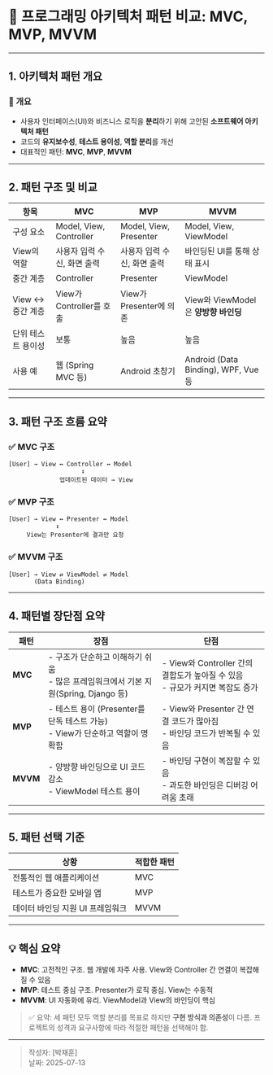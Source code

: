 # 🧱 프로그래밍 아키텍처 패턴 비교: MVC, MVP, MVVM

---

## 1. 아키텍처 패턴 개요

### 📌 개요
- 사용자 인터페이스(UI)와 비즈니스 로직을 **분리**하기 위해 고안된 **소프트웨어 아키텍처 패턴**
- 코드의 **유지보수성**, **테스트 용이성**, **역할 분리**를 개선
- 대표적인 패턴: **MVC**, **MVP**, **MVVM**

---

## 2. 패턴 구조 및 비교

| 항목 | MVC | MVP | MVVM |
|------|-----|-----|------|
| 구성 요소 | Model, View, Controller | Model, View, Presenter | Model, View, ViewModel |
| View의 역할 | 사용자 입력 수신, 화면 출력 | 사용자 입력 수신, 화면 출력 | 바인딩된 UI를 통해 상태 표시 |
| 중간 계층 | Controller | Presenter | ViewModel |
| View ↔ 중간 계층 | View가 Controller를 호출 | View가 Presenter에 의존 | View와 ViewModel은 **양방향 바인딩** |
| 단위 테스트 용이성 | 보통 | 높음 | 높음 |
| 사용 예 | 웹 (Spring MVC 등) | Android 초창기 | Android (Data Binding), WPF, Vue 등 |

---

## 3. 패턴 구조 흐름 요약

### ✅ MVC 구조
```
[User] → View ↔ Controller ↔ Model
                    ↕
              업데이트된 데이터 → View
```

### ✅ MVP 구조
```
[User] → View ↔ Presenter ↔ Model
             ↕
     View는 Presenter에 결과만 요청
```

### ✅ MVVM 구조
```
[User] → View ⇄ ViewModel ⇄ Model
       (Data Binding)
```

---

## 4. 패턴별 장단점 요약

| 패턴 | 장점 | 단점 |
|------|------|------|
| **MVC** | - 구조가 단순하고 이해하기 쉬움<br>- 많은 프레임워크에서 기본 지원(Spring, Django 등) | - View와 Controller 간의 결합도가 높아질 수 있음<br>- 규모가 커지면 복잡도 증가 |
| **MVP** | - 테스트 용이 (Presenter를 단독 테스트 가능)<br>- View가 단순하고 역할이 명확함 | - View와 Presenter 간 연결 코드가 많아짐<br>- 바인딩 코드가 반복될 수 있음 |
| **MVVM** | - 양방향 바인딩으로 UI 코드 감소<br>- ViewModel 테스트 용이 | - 바인딩 구현이 복잡할 수 있음<br>- 과도한 바인딩은 디버깅 어려움 초래 |

---

## 5. 패턴 선택 기준

| 상황 | 적합한 패턴 |
|------|-------------|
| 전통적인 웹 애플리케이션 | MVC |
| 테스트가 중요한 모바일 앱 | MVP |
| 데이터 바인딩 지원 UI 프레임워크 | MVVM |

---

## 💡 핵심 요약

- **MVC**: 고전적인 구조. 웹 개발에 자주 사용. View와 Controller 간 연결이 복잡해질 수 있음
- **MVP**: 테스트 중심 구조. Presenter가 로직 중심. View는 수동적
- **MVVM**: UI 자동화에 유리. ViewModel과 View의 바인딩이 핵심

> ✅ 요약: 세 패턴 모두 역할 분리를 목표로 하지만 **구현 방식과 의존성**이 다름. 프로젝트의 성격과 요구사항에 따라 적절한 패턴을 선택해야 함.

---

> 작성자: [박재훈]  
> 날짜: 2025-07-13
